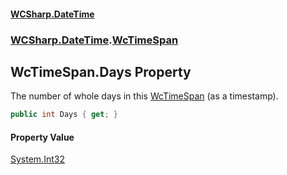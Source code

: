 #### [WCSharp\.DateTime](README.md 'README')
### [WCSharp\.DateTime](WCSharp.DateTime.md 'WCSharp\.DateTime').[WcTimeSpan](WCSharp.DateTime.WcTimeSpan.md 'WCSharp\.DateTime\.WcTimeSpan')

## WcTimeSpan\.Days Property

The number of whole days in this [WcTimeSpan](WCSharp.DateTime.WcTimeSpan.md 'WCSharp\.DateTime\.WcTimeSpan') \(as a timestamp\)\.

```csharp
public int Days { get; }
```

#### Property Value
[System\.Int32](https://learn.microsoft.com/en-us/dotnet/api/system.int32 'System\.Int32')